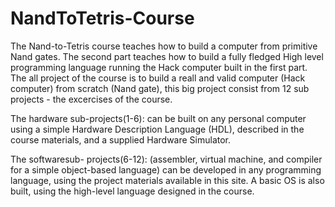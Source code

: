# NandToTetris-Course
The Nand-to-Tetris course teaches how to build a computer from primitive Nand gates. The second part teaches how to build a fully fledged High level programming language running the Hack computer built in the first part. The all project of the course is to build a reall and valid computer (Hack computer) from scratch (Nand gate), this big project consist from 12 sub projects - the excercises of the course.

The hardware sub-projects(1-6):
can be built on any personal computer using a simple Hardware Description Language (HDL), described in the course materials,
and a supplied Hardware Simulator.

The softwaresub- projects(6-12):
(assembler, virtual machine, and compiler for a simple object-based language) can be developed in any programming language,
using the project materials available in this site. A basic OS is also built, using the high-level language designed in the course.
